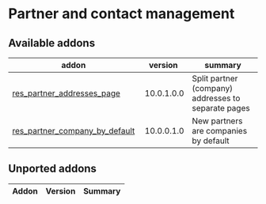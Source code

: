 Partner and contact management
==============================

[//]: # (addons)

Available addons
----------------
addon | version | summary
--- | --- | ---
[res_partner_addresses_page](res_partner_addresses_page/) | 10.0.1.0.0 | Split partner (company) addresses to separate pages
[res_partner_company_by_default](res_partner_company_by_default/) | 10.0.0.1.0 | New partners are companies by default

Unported addons
----------------
**Addon** | **Version** | **Summary**
--- | --- | ---
